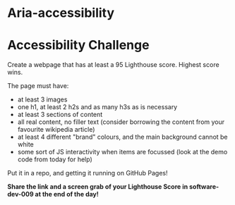 # Aria-accessibility

# Accessibility Challenge 

Create a webpage that has at least a 95 Lighthouse score. Highest score wins.

The page must have:

- at least 3 images
- one h1, at least 2 h2s and as many h3s as is necessary
- at least 3 sections of content
- all real content, no filler text (consider borrowing the content from your favourite wikipedia article)
- at least 4 different "brand" colours, and the main background cannot be white
- some sort of JS interactivity when items are focussed (look at the demo code from today for help)

Put it in a repo, and getting it running on GitHub Pages!

**Share the link and a screen grab of your Lighthouse Score in software-dev-009 at the end of the day!**